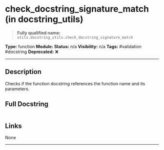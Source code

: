 # check_docstring_signature_match (in docstring_utils)
> **Fully qualified name:** `utils.docstring_utils.check_docstring_signature_match`

**Type:** function
**Module:** 
**Status:** n/a
**Visibility:** n/a
**Tags:** #validation #docstring
**Deprecated:** ❌

---

## Description
Checks if the function docstring references the function name and its parameters.

## Full Docstring
```

```

## Links
None

---
